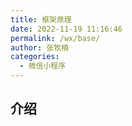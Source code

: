 ```yaml
---
title: 框架原理
date: 2022-11-19 11:16:46
permalink: /wx/base/
author: 张牧楠
categories: 
  - 微信小程序
---
```


## 介绍
